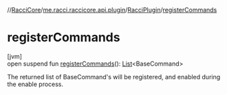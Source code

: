 //[RacciCore](../../../index.md)/[me.racci.raccicore.api.plugin](../index.md)/[RacciPlugin](index.md)/[registerCommands](register-commands.md)

# registerCommands

[jvm]\
open suspend fun [registerCommands](register-commands.md)(): [List](https://kotlinlang.org/api/latest/jvm/stdlib/kotlin.collections/-list/index.html)&lt;BaseCommand&gt;

The returned list of BaseCommand's will be registered, and enabled during the enable process.

